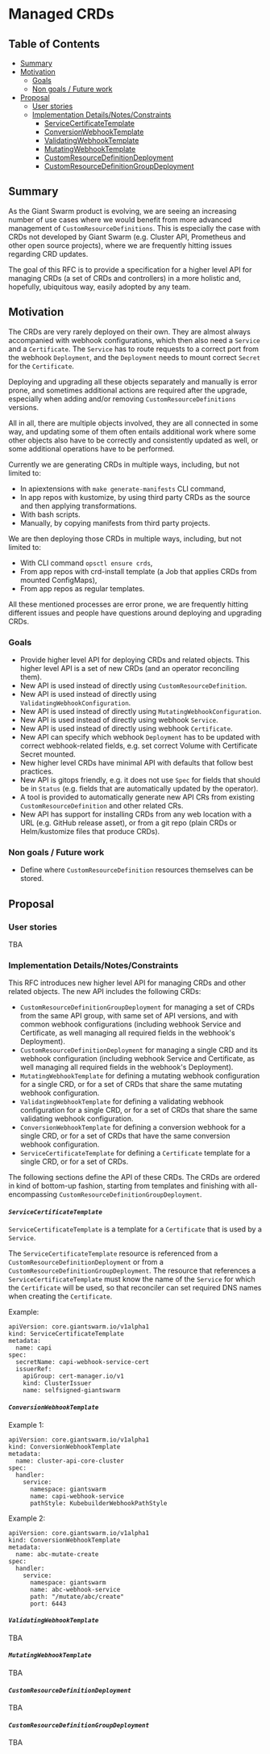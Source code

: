 # Managed CRDs

## Table of Contents

- [Summary](#summary)
- [Motivation](#motivation)
  - [Goals](#goals)
  - [Non goals / Future work](#non-goals--future-work)
- [Proposal](#proposal)
  - [User stories](#user-stories)
  - [Implementation Details/Notes/Constraints](#implementation-detailsnotes-constraints)
    - [ServiceCertificateTemplate](#servicecertificatetemplate)
    - [ConversionWebhookTemplate](#conversionwebhooktemplate)
    - [ValidatingWebhookTemplate](#validatingwebhooktemplate)
    - [MutatingWebhookTemplate](#mutatingwebhooktemplate)
    - [CustomResourceDefinitionDeployment](#customresourcedefinitiondeployment)
    - [CustomResourceDefinitionGroupDeployment](#customresourcedefinitiongroupdeployment)

## Summary

As the Giant Swarm product is evolving, we are seeing an increasing number of use cases where we would benefit from more advanced management of `CustomResourceDefinitions`. This is especially the case with CRDs not developed by Giant Swarm (e.g. Cluster API, Prometheus and other open source projects), where we are frequently hitting issues regarding CRD updates.

The goal of this RFC is to provide a specification for a higher level API for managing CRDs (a set of CRDs and controllers) in a more holistic and, hopefully, ubiquitous way, easily adopted by any team.

## Motivation

The CRDs are very rarely deployed on their own. They are almost always accompanied with webhook configurations, which then also need a `Service` and a `Certificate`. The `Service` has to route requests to a correct port from the webhook `Deployment`, and the `Deployment` needs to mount correct `Secret` for the `Certificate`.

Deploying and upgrading all these objects separately and manually is error prone, and sometimes additional actions are required after the upgrade, especially when adding and/or removing `CustomResourceDefinitions` versions.

All in all, there are multiple objects involved, they are all connected in some way, and updating some of them often entails additional work where some other objects also have to be correctly and consistently updated as well, or some additional operations have to be performed.

Currently we are generating CRDs in multiple ways, including, but not limited to:
- In apiextensions with `make generate-manifests` CLI command,
- In app repos with kustomize, by using third party CRDs as the source and then applying transformations.
- With bash scripts.
- Manually, by copying manifests from third party projects.

We are then deploying those CRDs in multiple ways, including, but not limited to:
- With CLI command `opsctl ensure crds`,
- From app repos with crd-install template (a Job that applies CRDs from mounted ConfigMaps),
- From app repos as regular templates.

All these mentioned processes are error prone, we are frequently hitting different issues and people have questions around deploying and upgrading CRDs.

### Goals

- Provide higher level API for deploying CRDs and related objects. This higher level API is a set of new CRDs (and an operator reconciling them).
- New API is used instead of directly using `CustomResourceDefinition`.
- New API is used instead of directly using `ValidatingWebhookConfiguration`.
- New API is used instead of directly using `MutatingWebhookConfiguration`.
- New API is used instead of directly using webhook `Service`.
- New API is used instead of directly using webhook `Certificate`.
- New API can specify which webhook `Deployment` has to be updated with correct webhook-related fields, e.g. set correct Volume with Certificate Secret mounted.
- New higher level CRDs have minimal API with defaults that follow best practices.
- New API is gitops friendly, e.g. it does not use `Spec` for fields that should be in `Status` (e.g. fields that are automatically updated by the operator).
- A tool is provided to automatically generate new API CRs from existing `CustomResourceDefinition` and other related CRs.
- New API has support for installing CRDs from any web location with a URL (e.g. GitHub release asset), or from a git repo (plain CRDs or Helm/kustomize files that produce CRDs).

### Non goals / Future work

- Define where `CustomResourceDefinition` resources themselves can be stored.

## Proposal

### User stories

TBA

### Implementation Details/Notes/Constraints

This RFC introduces new higher level API for managing CRDs and other related objects. The new API includes the following CRDs:

- `CustomResourceDefinitionGroupDeployment` for managing a set of CRDs from the same API group, with same set of API versions, and with common webhook configurations (including webhook Service and Certificate, as well managing all required fields in the webhook's Deployment).
- `CustomResourceDefinitionDeployment` for managing a single CRD and its webhook configuration (including webhook Service and Certificate, as well managing all required fields in the webhook's Deployment).
- `MutatingWebhookTemplate` for defining a mutating webhook configuration for a single CRD, or for a set of CRDs that share the same mutating webhook configuration.
- `ValidatingWebhookTemplate` for defining a validating webhook configuration for a single CRD, or for a set of CRDs that share the same validating webhook configuration.
- `ConversionWebhookTemplate` for defining a conversion webhook for a single CRD, or for a set of CRDs that have the same conversion webhook configuration.
- `ServiceCertificateTemplate` for defining a `Certificate` template for a single CRD, or for a set of CRDs.

The following sections define the API of these CRDs. The CRDs are ordered in kind of bottom-up fashion, starting from templates and finishing with all-encompassing `CustomResourceDefinitionGroupDeployment`.

#### *`ServiceCertificateTemplate`*

`ServiceCertificateTemplate` is a template for a `Certificate` that is used by a `Service`.

The `ServiceCertificateTemplate` resource is referenced from a `CustomResourceDefinitionDeployment` or from a `CustomResourceDefinitionGroupDeployment`. The resource that references a `ServiceCertificateTemplate` must know the name of the `Service` for which the `Certificate` will be used, so that reconciler can set required DNS names when creating the `Certificate`.

Example:

```
apiVersion: core.giantswarm.io/v1alpha1
kind: ServiceCertificateTemplate
metadata:
  name: capi
spec:
  secretName: capi-webhook-service-cert
  issuerRef:
    apiGroup: cert-manager.io/v1
    kind: ClusterIssuer
    name: selfsigned-giantswarm

```

#### *`ConversionWebhookTemplate`*

Example 1:

```
apiVersion: core.giantswarm.io/v1alpha1
kind: ConversionWebhookTemplate
metadata:
  name: cluster-api-core-cluster
spec:
  handler:
    service:
      namespace: giantswarm
      name: capi-webhook-service
      pathStyle: KubebuilderWebhookPathStyle
```

Example 2:

```
apiVersion: core.giantswarm.io/v1alpha1
kind: ConversionWebhookTemplate
metadata:
  name: abc-mutate-create
spec:
  handler:
    service:
      namespace: giantswarm
      name: abc-webhook-service
      path: "/mutate/abc/create"
      port: 6443
```

#### *`ValidatingWebhookTemplate`*

TBA

#### *`MutatingWebhookTemplate`*

TBA

#### *`CustomResourceDefinitionDeployment`*

TBA

#### *`CustomResourceDefinitionGroupDeployment`*

TBA
